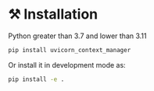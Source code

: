 # ⚒️ Installation

Python greater than 3.7 and lower than 3.11

```bash
pip install uvicorn_context_manager
```

Or install it in development mode as:

```bash
pip install -e .
```
